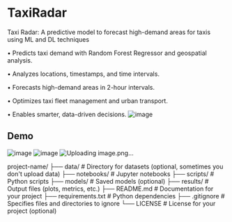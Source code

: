 # TaxiRadar
Taxi Radar: A predictive model to forecast high-demand areas for taxis using ML and DL techniques

• Predicts taxi demand with Random Forest Regressor and geospatial analysis.

• Analyzes locations, timestamps, and time intervals.

• Forecasts high-demand areas in 2-hour intervals.

• Optimizes taxi fleet management and urban transport.

• Enables smarter, data-driven decisions.
![image](https://github.com/user-attachments/assets/fdbe6708-ee93-4f3f-b6ea-cfb592d172df)


## Demo
![image](https://github.com/user-attachments/assets/da3d994d-0ab5-4236-92f1-e206b1d67b49)
![image](https://github.com/user-attachments/assets/1a84559b-ca8e-4e10-ae0a-475a6a94a49e)
![Uploading image.png…]()


project-name/
├── data/               # Directory for datasets (optional, sometimes you don't upload data)
├── notebooks/          # Jupyter notebooks
├── scripts/            # Python scripts
├── models/             # Saved models (optional)
├── results/            # Output files (plots, metrics, etc.)
├── README.md           # Documentation for your project
├── requirements.txt    # Python dependencies
├── .gitignore          # Specifies files and directories to ignore
└── LICENSE             # License for your project (optional)
